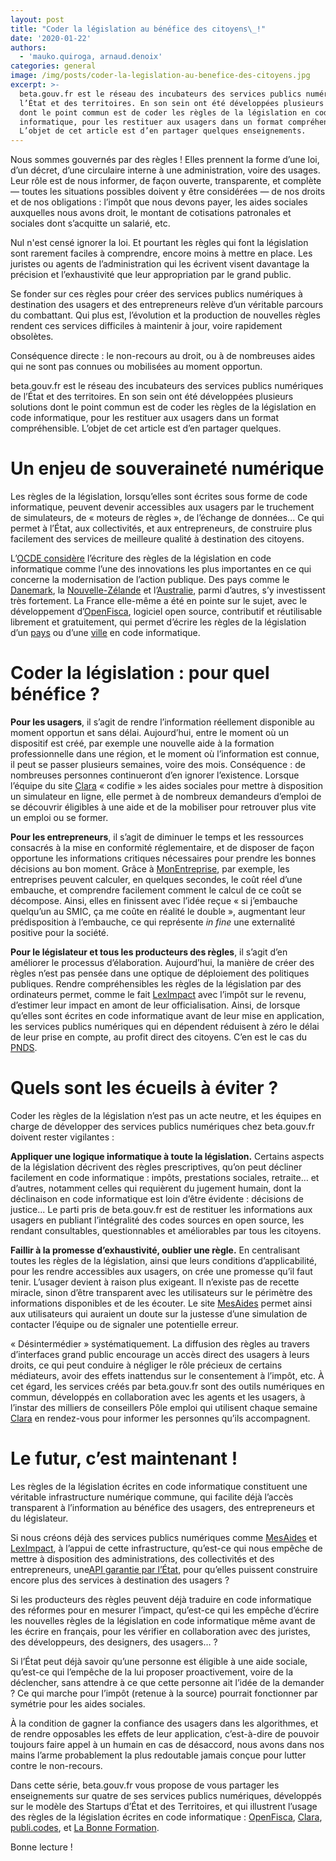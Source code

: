 ```yaml
---
layout: post
title: "Coder la législation au bénéfice des citoyens\_!"
date: '2020-01-22'
authors:
  - 'mauko.quiroga, arnaud.denoix'
categories: general
image: /img/posts/coder-la-legislation-au-benefice-des-citoyens.jpg
excerpt: >-
  beta.gouv.fr est le réseau des incubateurs des services publics numériques de
  l’État et des territoires. En son sein ont été développées plusieurs solutions
  dont le point commun est de coder les règles de la législation en code
  informatique, pour les restituer aux usagers dans un format compréhensible.
  L’objet de cet article est d’en partager quelques enseignements.
---
```

Nous sommes gouvernés par des règles ! Elles prennent la forme d’une loi, d’un décret, d’une circulaire interne à une administration, voire des usages. Leur rôle est de nous informer, de façon ouverte, transparente, et complète — toutes les situations possibles doivent y être considérées — de nos droits et de nos obligations : l’impôt que nous devons payer, les aides sociales auxquelles nous avons droit, le montant de cotisations patronales et sociales dont s’acquitte un salarié, etc.

Nul n'est censé ignorer la loi. Et pourtant les règles qui font la législation sont rarement faciles à comprendre, encore moins à mettre en place. Les juristes ou agents de l’administration qui les écrivent visent davantage la précision et l’exhaustivité que leur appropriation par le grand public.

Se fonder sur ces règles pour créer des services publics numériques à destination des usagers et des entrepreneurs relève d’un véritable parcours du combattant. Qui plus est, l’évolution et la production de nouvelles règles rendent ces services difficiles à maintenir à jour, voire rapidement obsolètes.

Conséquence directe : le non-recours au droit, ou à de nombreuses aides qui ne sont pas connues ou mobilisées au moment opportun.

beta.gouv.fr est le réseau des incubateurs des services publics numériques de l’État et des territoires. En son sein ont été développées plusieurs solutions dont le point commun est de coder les règles de la législation en code informatique, pour les restituer aux usagers dans un format compréhensible. L’objet de cet article est d’en partager quelques.

# Un enjeu de souveraineté numérique

Les règles de la législation, lorsqu’elles sont écrites sous forme de code informatique, peuvent devenir accessibles aux usagers par le truchement de simulateurs, de « moteurs de règles », de l’échange de données... Ce qui permet à l’État, aux collectivités, et aux entrepreneurs, de construire plus facilement des services de meilleure qualité à destination des citoyens.

L’[OCDE considère](https://trends.oecd-opsi.org/embracing-innovation-in-government-global-trends-2019.pdf) l’écriture des règles de la législation en code informatique comme l’une des innovations les plus importantes en ce qui concerne la modernisation de l’action publique. Des pays comme le [Danemark](https://en.digst.dk/policy-and-strategy/digital-ready-legislation/), la [Nouvelle-Zélande](https://serviceinnovationlab.github.io/assets/Exploring_Machine_Consumable_Code_With_ACC.pdf) et l’[Australie](https://www.digital.nsw.gov.au/digital-transformation/policy-lab/rules-code), parmi d’autres, s’y investissent très fortement. La France elle-même a été en pointe sur le sujet, avec le développement d’[OpenFisca](https://fr.openfisca.org/), logiciel open source, contributif et réutilisable librement et gratuitement, qui permet d’écrire les règles de la législation d’un [pays](https://github.com/openfisca/openfisca-france) ou d’une [ville](https://github.com/openfisca/openfisca-paris) en code informatique.

# Coder la législation : pour quel bénéfice ?

**Pour les usagers**, il s’agit de rendre l’information réellement disponible au moment opportun et sans délai. Aujourd’hui, entre le moment où un dispositif est créé, par exemple une nouvelle aide à la formation professionnelle dans une région, et le moment où l’information est connue, il peut se passer plusieurs semaines, voire des mois. Conséquence : de nombreuses personnes continueront d’en ignorer l’existence. Lorsque l’équipe du site [Clara](https://clara.pole-emploi.fr/) « codifie » les aides sociales pour mettre à disposition un simulateur en ligne, elle permet à de nombreux demandeurs d’emploi de se découvrir éligibles à une aide et de la mobiliser pour retrouver plus vite un emploi ou se former.

**Pour les entrepreneurs**, il s’agit de diminuer le temps et les ressources consacrés à la mise en conformité réglementaire, et de disposer de façon opportune les informations critiques nécessaires pour prendre les bonnes décisions au bon moment. Grâce à [MonEntreprise](https://mon-entreprise.fr/), par exemple, les entreprises peuvent calculer, en quelques secondes, le coût réel d’une embauche, et comprendre facilement comment le calcul de ce coût se décompose. Ainsi, elles en finissent avec l’idée reçue « si j’embauche quelqu’un au SMIC, ça me coûte en réalité le double », augmentant leur prédisposition à l’embauche, ce qui représente *in fine* une externalité positive pour la société.

**Pour le législateur et tous les producteurs des règles**, il s’agit d’en améliorer le processus d’élaboration. Aujourd’hui, la manière de créer des règles n’est pas pensée dans une optique de déploiement des politiques publiques. Rendre compréhensibles les règles de la législation par des ordinateurs permet, comme le fait [LexImpact](https://leximpact.an.fr/) avec l’impôt sur le revenu, d’estimer leur impact en amont de leur officialisation. Ainsi, de lorsque qu’elles sont écrites en code informatique avant de leur mise en application, les services publics numériques qui en dépendent réduisent à zéro le délai de leur prise en compte, au profit direct des citoyens. C’en est le cas du [PNDS](https://www.mesdroitssociaux.gouv.fr/).

# Quels sont les écueils à éviter ?

Coder les règles de la législation n’est pas un acte neutre, et les équipes en charge de développer des services publics numériques chez beta.gouv.fr doivent rester vigilantes :

**Appliquer une logique informatique à toute la législation.** Certains aspects de la législation décrivent des règles prescriptives, qu’on peut décliner facilement en code informatique : impôts, prestations sociales, retraite… et d’autres, notamment celles qui requièrent du jugement humain, dont la déclinaison en code informatique est loin d’être évidente : décisions de justice... Le parti pris de beta.gouv.fr est de restituer les informations aux usagers en publiant l’intégralité des codes sources en open source, les rendant consultables, questionnables et améliorables par tous les citoyens.

**Faillir à la promesse d’exhaustivité, oublier une règle.** En centralisant toutes les règles de la législation, ainsi que leurs conditions d’applicabilité, pour les rendre accessibles aux usagers, on crée une promesse qu’il faut tenir. L’usager devient à raison plus exigeant. Il n’existe pas de recette miracle, sinon d’être transparent avec les utilisateurs sur le périmètre des informations disponibles et de les écouter. Le site [MesAides](https://mes-aides.gouv.fr/) permet ainsi aux utilisateurs qui auraient un doute sur la justesse d’une simulation de contacter l’équipe ou de signaler une potentielle erreur.

« Désintermédier » systématiquement. La diffusion des règles au travers d’interfaces grand public encourage un accès direct des usagers à leurs droits, ce qui peut conduire à négliger le rôle précieux de certains médiateurs, avoir des effets inattendus sur le consentement à l’impôt, etc. À cet égard, les services créés par beta.gouv.fr sont des outils numériques en commun, développés en collaboration avec les agents et les usagers, à l’instar des milliers de conseillers Pôle emploi qui utilisent chaque semaine [Clara](https://clara.pole-emploi.fr/) en rendez-vous pour informer les personnes qu’ils accompagnent.

# Le futur, c’est maintenant !

Les règles de la législation écrites en code informatique constituent une véritable infrastructure numérique commune, qui facilite déjà l’accès transparent à l’information au bénéfice des usagers, des entrepreneurs et du législateur.

Si nous créons déjà des services publics numériques comme [MesAides](https://mes-aides.gouv.fr/) et [LexImpact](https://leximpact.an.fr/), à l’appui de cette infrastructure, qu’est-ce qui nous empêche de mettre à disposition des administrations, des collectivités et des entrepreneurs, une[API garantie par l’État](https://api.legifrance.gouv.fr), pour qu’elles puissent construire encore plus des services à destination des usagers ?

Si les producteurs des règles peuvent déjà traduire en code informatique des réformes pour en mesurer l’impact, qu’est-ce qui les empêche d’écrire les nouvelles règles de la législation en code informatique même avant de les écrire en français, pour les vérifier en collaboration avec des juristes, des développeurs, des designers, des usagers… ?

Si l’État peut déjà savoir qu’une personne est éligible à une aide sociale, qu’est-ce qui l’empêche de la lui proposer proactivement, voire de la déclencher, sans attendre à ce que cette personne ait l’idée de la demander ? Ce qui marche pour l’impôt (retenue à la source) pourrait fonctionner par symétrie pour les aides sociales.

À la condition de gagner la confiance des usagers dans les algorithmes, et de rendre opposables les effets de leur application, c’est-à-dire de pouvoir toujours faire appel à un humain en cas de désaccord, nous avons dans nos mains l’arme probablement la plus redoutable jamais conçue pour lutter contre le non-recours.

Dans cette série, beta.gouv.fr vous propose de vous partager les enseignements sur quatre de ses services publics numériques, développés sur le modèle des Startups d’État et des Territoires, et qui illustrent l’usage des règles de la législation écrites en code informatique : [OpenFisca](https://fr.openfisca.org), [Clara](https://clara.pole-emploi.fr/), [publi.codes](https://publi.codes/), et [La Bonne Formation](https://labonneformation.pole-emploi.fr/).

Bonne lecture !

